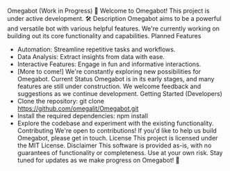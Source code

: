 Omegabot (Work in Progress) 🚧
Welcome to Omegabot! This project is under active development. 🛠️
Description
Omegabot aims to be a powerful and versatile bot with various helpful features. We're currently working on building out its core functionality and capabilities.
Planned Features
 * Automation: Streamline repetitive tasks and workflows.
 * Data Analysis: Extract insights from data with ease.
 * Interactive Features: Engage in fun and informative interactions.
 * [More to come!] We're constantly exploring new possibilities for Omegabot.
Current Status
Omegabot is in its early stages, and many features are still under construction. We welcome feedback and suggestions as we continue development.
Getting Started (Developers)
 * Clone the repository: git clone https://github.com/omegalit/Omegabot.git
 * Install the required dependencies: npm install
 * Explore the codebase and experiment with the existing functionality.
Contributing
We're open to contributions! If you'd like to help us build Omegabot, please get in touch.
License
This project is licensed under the MIT License.
Disclaimer
This software is provided as-is, with no guarantees of functionality or completeness. Use at your own risk.
Stay tuned for updates as we make progress on Omegabot! 🚀
